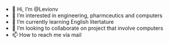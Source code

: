 - 👋 Hi, I’m @Levionv
- 👀 I’m interested in engineering, pharmceutics and computers
- 🌱 I’m currently learning English litertature 
- 💞️ I’m looking to collaborate on project that involve computers
- 📫 How to reach me via mail

<!---
Levionv/Levionv is a ✨ special ✨ repository because its `README.md` (this file) appears on your GitHub profile.
You can click the Preview link to take a look at your changes.
--->
